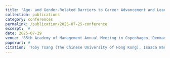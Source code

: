 ```yaml
---
title: "Age- and Gender-Related Barriers to Career Advancement and Leader Emergence [Symposium]"
collection: publications
category: conferences
permalink: /publication/2025-07-25-conference
excerpt:  #
date: 2025-07-29
venue: '85th Academy of Management Annual Meeting in Copenhagen, Denmark'
paperurl: #
citation: 'Toby Tsang (The Chinese University of Hong Kong), Isaaca Wang (The Chinese University of Hong Kong)'
---
```



